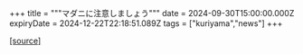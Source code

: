 +++
title = """マダニに注意しましょう"""
date = 2024-09-30T15:00:00.000Z
expiryDate = 2024-12-22T22:18:51.089Z
tags = ["kuriyama","news"]
+++


[[source]](https://www.town.kuriyama.hokkaido.jp/soshiki/38/28902.html)
